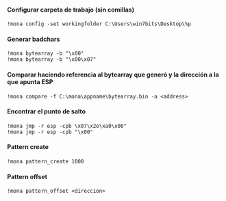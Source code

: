 #### Configurar carpeta de trabajo (sin comillas)
```!mona config -set workingfolder C:\Users\win7bits\Desktop\%p```

#### Generar badchars
```!mona bytearray -b "\x00"```   
```!mona bytearray -b "\x00\x07"```

#### Comparar haciendo referencia al bytearray que generó y la dirección a la que apunta ESP
```!mona compare -f C:\mona\appname\bytearray.bin -a <address>```

#### Encontrar el punto de salto
```!mona jmp -r esp -cpb \x07\x2e\xa0\x00"```   
```!mona jmp -r esp -cpb "\x00"```

#### Pattern create
```!mona pattern_create 1000```

#### Pattern offset
```!mona pattern_offset <direccion>```

